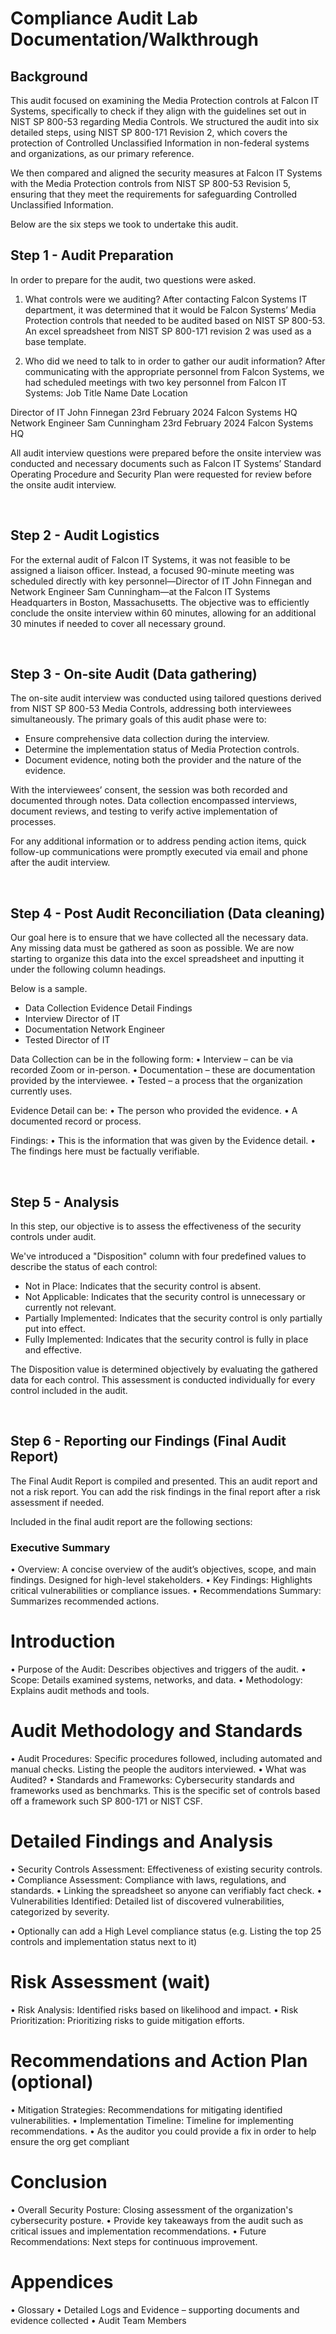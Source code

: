
# Compliance Audit Lab Documentation/Walkthrough


## Background
This audit focused on examining the Media Protection controls at Falcon IT Systems, specifically to check if they align with the guidelines set out in NIST SP 800-53 regarding Media Controls. 
We structured the audit into six detailed steps, using NIST SP 800-171 Revision 2, which covers the protection of Controlled Unclassified Information in non-federal systems and organizations, 
as our primary reference. 

We then compared and aligned the security measures at Falcon IT Systems with the Media Protection controls from NIST SP 800-53 Revision 5, 
ensuring that they meet the requirements for safeguarding Controlled Unclassified Information.


Below are the six steps we took to undertake this audit.
<br/>

## Step 1 - Audit Preparation

In order to prepare for the audit, two questions were asked.

1. What controls were we auditing? 
After contacting Falcon Systems IT department, it was determined that it would be Falcon Systems’ Media Protection controls that needed to be audited based on NIST SP 800-53.
An excel spreadsheet from NIST SP 800-171 revision 2 was used as a base template.

3. Who did we need to talk to in order to gather our audit information?
After communicating with the appropriate personnel from Falcon Systems, we had scheduled meetings with two key personnel from Falcon IT Systems:
Job Title	Name	Date	Location


Director of IT	John Finnegan	23rd February 2024	Falcon Systems HQ
Network Engineer	Sam Cunningham	23rd February 2024	Falcon Systems HQ

All audit interview questions were prepared before the onsite interview was conducted and necessary documents such as 
Falcon IT Systems’ Standard Operating Procedure and Security Plan were requested for review before the onsite audit interview.

<br/>

 
## Step 2 - Audit Logistics

For the external audit of Falcon IT Systems, it was not feasible to be assigned a liaison officer. 
Instead, a focused 90-minute meeting was scheduled directly with key personnel—Director of IT John Finnegan and Network Engineer Sam Cunningham—at the Falcon IT Systems Headquarters in Boston, Massachusetts. 
The objective was to efficiently conclude the onsite interview within 60 minutes, allowing for an additional 30 minutes if needed to cover all necessary ground.

<br/>


## Step 3 - On-site Audit (Data gathering)
 
The on-site audit interview was conducted using tailored questions derived from NIST SP 800-53 Media Controls, addressing both interviewees simultaneously. 
The primary goals of this audit phase were to:

- Ensure comprehensive data collection during the interview.
- Determine the implementation status of Media Protection controls.
- Document evidence, noting both the provider and the nature of the evidence.
  
With the interviewees’ consent, the session was both recorded and documented through notes.
Data collection encompassed interviews, document reviews, and testing to verify active implementation of processes.

For any additional information or to address pending action items, quick follow-up communications were promptly executed via email and phone after the audit interview.

<br/>


## Step 4 - Post Audit Reconciliation (Data cleaning)

Our goal here is to ensure that we have collected all the necessary data. Any missing data must be gathered as soon as possible.
We are now starting to organize this data into the excel spreadsheet and inputting it under the following column headings.

Below is a sample.
- Data Collection	Evidence Detail	Findings
- Interview	Director of IT	
- Documentation	Network Engineer	
- Tested	Director of IT	

Data Collection can be in the following form:
•	Interview – can be via recorded Zoom or in-person.
•	Documentation – these are documentation provided by the interviewee.
•	Tested – a process that the organization currently uses.

Evidence Detail can be:
•	The person who provided the evidence.
•	A documented record or process.

Findings:
•	This is the information that was given by the Evidence detail. 
•	The findings here must be factually verifiable.


<br/>


## Step 5 - Analysis 

In this step, our objective is to assess the effectiveness of the security controls under audit. 

We've introduced a "Disposition" column with four predefined values to describe the status of each control:

+ Not in Place: Indicates that the security control is absent.
+ Not Applicable: Indicates that the security control is unnecessary or currently not relevant.
+ Partially Implemented: Indicates that the security control is only partially put into effect.
+ Fully Implemented: Indicates that the security control is fully in place and effective.
 
The Disposition value is determined objectively by evaluating the gathered data for each control. 
This assessment is conducted individually for every control included in the audit.

<br/>


## Step 6 - Reporting our Findings (Final Audit Report)

The Final Audit Report is compiled and presented. This an audit report and not a risk report. 
You can add the risk findings in the final report after a risk assessment if needed.

Included in the final audit report are the following sections:

### Executive Summary 
   •	Overview: A concise overview of the audit’s objectives, scope, and main findings. Designed for high-level stakeholders.
   •	Key Findings: Highlights critical vulnerabilities or compliance issues.
   •	Recommendations Summary: Summarizes recommended actions.

# Introduction
•	Purpose of the Audit: Describes objectives and triggers of the audit.
•	Scope: Details examined systems, networks, and data.
•	Methodology: Explains audit methods and tools.

# Audit Methodology and Standards
•	Audit Procedures: Specific procedures followed, including automated and manual checks. Listing the people the auditors interviewed.
•	What was Audited?
•	Standards and Frameworks: Cybersecurity standards and frameworks used as benchmarks. This is the specific set of controls based off a framework such SP 800-171 or NIST CSF.

# Detailed Findings and Analysis
•	Security Controls Assessment: Effectiveness of existing security controls.
•	Compliance Assessment: Compliance with laws, regulations, and standards.
•	Linking the spreadsheet so anyone can verifiably fact check.
•	Vulnerabilities Identified: Detailed list of discovered vulnerabilities, categorized by severity.

•	Optionally can add a High Level compliance status (e.g. Listing the top 25 controls and implementation status next to it)

# Risk Assessment (wait)
•	Risk Analysis: Identified risks based on likelihood and impact.
•	Risk Prioritization: Prioritizing risks to guide mitigation efforts.


# Recommendations and Action Plan (optional)
•	Mitigation Strategies: Recommendations for mitigating identified vulnerabilities.
•	Implementation Timeline: Timeline for implementing recommendations.
•	As the auditor you could provide a fix in order to help ensure the org get compliant

# Conclusion
•	Overall Security Posture: Closing assessment of the organization's cybersecurity posture.
•	Provide key takeaways from the audit such as critical issues and implementation recommendations. 
•	Future Recommendations: Next steps for continuous improvement.


# Appendices
•	Glossary
•	Detailed Logs and Evidence – supporting documents and evidence collected
•	Audit Team Members




